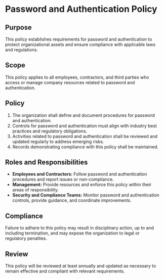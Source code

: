 # Password and Authentication Policy

## Purpose
This policy establishes requirements for password and authentication to protect organizational assets and ensure compliance with applicable laws and regulations.

## Scope
This policy applies to all employees, contractors, and third parties who access or manage company resources related to password and authentication.

## Policy
1. The organization shall define and document procedures for password and authentication.
2. Controls for password and authentication must align with industry best practices and regulatory obligations.
3. Activities related to password and authentication shall be reviewed and updated regularly to address emerging risks.
4. Records demonstrating compliance with this policy shall be maintained.

## Roles and Responsibilities
- **Employees and Contractors:** Follow password and authentication procedures and report issues or non-compliance.
- **Management:** Provide resources and enforce this policy within their areas of responsibility.
- **Security and Compliance Teams:** Monitor password and authentication controls, provide guidance, and coordinate improvements.

## Compliance
Failure to adhere to this policy may result in disciplinary action, up to and including termination, and may expose the organization to legal or regulatory penalties.

## Review
This policy will be reviewed at least annually and updated as necessary to remain effective and compliant with relevant requirements.

